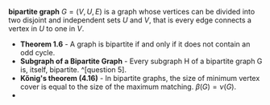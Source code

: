 **bipartite graph** $G=(V,U,E)$ is a graph whose vertices can be divided into two disjoint and independent sets $U$ and $V$, that is every edge connects a vertex in $U$ to one in $V$. 

- **Theorem 1.6** - A graph is bipartite if and only if it does not contain an odd cycle.
- **Subgraph of a Bipartite Graph** - Every subgraph H of a bipartite graph G is, itself, bipartite. 
^[question 5].
- **Kőnig's theorem (4.16)** - In bipartite graphs, the size of minimum vertex cover is equal to the size of the maximum matching. $\beta(G)=\nu(G)$.
- 

